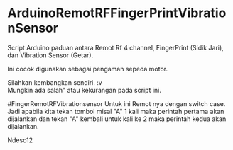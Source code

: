 # ArduinoRemotRFFingerPrintVibrationSensor
Script Arduino paduan antara Remot Rf 4 channel, FingerPrint (Sidik Jari), dan Vibration Sensor (Getar).

Ini cocok digunakan sebagai pengaman sepeda motor.

Silahkan kembangkan sendiri. :v </br>
Mungkin ada salah" atau kekurangan pada script ini. 

#FingerRemotRFVibrationsensor
Untuk ini Remot nya dengan switch case. Jadi apabila kita tekan tombol misal "A" 1 kali maka perintah pertama akan dijalankan dan tekan "A" kembali untuk kali ke 2 maka perintah kedua akan dijalankan.

Ndeso12
